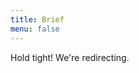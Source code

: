 ```yaml
---
title: Brief
menu: false
---
```


Hold tight! We're redirecting.
<script>
  document.location.href = 'https://docs.google.com/document/d/1gQAjdS_FU4Ijx4OTbiIhNngsR8haO9llvgHIMThwqiQ';
</script>